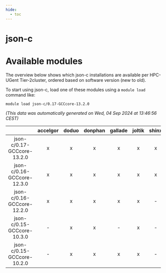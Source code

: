 ```yaml
---
hide:
  - toc
---
```


json-c
======

# Available modules


The overview below shows which json-c installations are available per HPC-UGent Tier-2cluster, ordered based on software version (new to old).

To start using json-c, load one of these modules using a `module load` command like:

```shell
module load json-c/0.17-GCCcore-13.2.0
```

*(This data was automatically generated on Wed, 04 Sep 2024 at 13:46:56 CEST)*  

| |accelgor|doduo|donphan|gallade|joltik|shinx|skitty|
| :---: | :---: | :---: | :---: | :---: | :---: | :---: | :---: |
|json-c/0.17-GCCcore-13.2.0|x|x|x|x|x|x|x|
|json-c/0.16-GCCcore-12.3.0|x|x|x|x|x|x|x|
|json-c/0.16-GCCcore-12.2.0|x|x|x|x|x|-|x|
|json-c/0.15-GCCcore-10.3.0|-|x|x|-|x|-|x|
|json-c/0.15-GCCcore-10.2.0|-|x|x|x|x|-|x|
